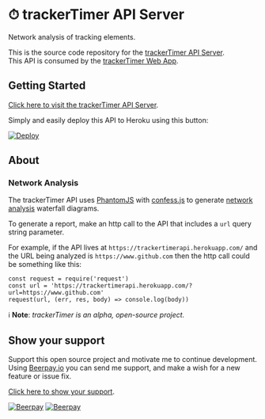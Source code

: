 # ⏱ trackerTimer API Server  

Network analysis of tracking elements.  

This is the source code repository for the [trackerTimer API Server](https://trackertimerapi.herokuapp.com/).  
This API is consumed by the [trackerTimer Web App](https://trackertimerwebapp.herokuapp.com/).  

## Getting Started  

[Click here to visit the trackerTimer API Server](https://trackertimerapi.herokuapp.com/).  

Simply and easily deploy this API to Heroku using this button:  

[![Deploy](https://www.herokucdn.com/deploy/button.svg)](https://heroku.com/deploy)  

## About  

### Network Analysis  

The trackerTimer API uses [PhantomJS](http://phantomjs.org/) with [confess.js](https://github.com/jamesgpearce/confess) to generate [network analysis](http://phantomjs.org/network-monitoring.html) waterfall diagrams.  

To generate a report, make an http call to the API that includes a ```url``` query string parameter.  

For example, if the API lives at ```https://trackertimerapi.herokuapp.com/``` and the URL being analyzed is ```https://www.github.com``` then the http call could be something like this:  

```
const request = require('request')
const url = 'https://trackertimerapi.herokuapp.com/?url=https://www.github.com'
request(url, (err, res, body) => console.log(body))

```

ℹ **Note**: *trackerTimer is an alpha, open-source project.*  

## Show your support  

Support this open source project and motivate me to continue development. Using [Beerpay.io](https://beerpay.io/nothingworksright/trackertimer?focus=wish) you can send me support, and make a wish for a new feature or issue fix.  

[Click here to show your support](https://beerpay.io/nothingworksright/trackertimer?focus=wish).  

[![Beerpay](https://beerpay.io/nothingworksright/trackertimer/badge.svg?style=beer)](https://beerpay.io/nothingworksright/trackertimer)  [![Beerpay](https://beerpay.io/nothingworksright/trackertimer/make-wish.svg?style=flat)](https://beerpay.io/nothingworksright/trackertimer?focus=wish)  
